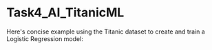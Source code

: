 # Task4_AI_TitanicML
Here's concise example using the Titanic dataset to create and train a Logistic Regression model:
